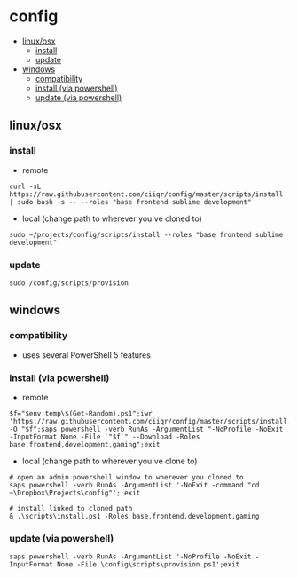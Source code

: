 # config

* [linux/osx](#linuxosx)
    * [install](#install)
    * [update](#update)
* [windows](#windows)
    * [compatibility](#compatibility)
    * [install (via powershell)](#install-via-powershell)
    * [update (via powershell)](#update-via-powershell)

## linux/osx

### install

* remote

```
curl -sL https://raw.githubusercontent.com/ciiqr/config/master/scripts/install | sudo bash -s -- --roles "base frontend sublime development"
```

* local (change path to wherever you've cloned to)

```
sudo ~/projects/config/scripts/install --roles "base frontend sublime development"
```

### update

```
sudo /config/scripts/provision
```


## windows
### compatibility
* uses several PowerShell 5 features

### install (via powershell)

* remote
```
$f="$env:temp\$(Get-Random).ps1";iwr 'https://raw.githubusercontent.com/ciiqr/config/master/scripts/install.ps1' -O "$f";saps powershell -verb RunAs -ArgumentList "-NoProfile -NoExit -InputFormat None -File `"$f`" --Download -Roles base,frontend,development,gaming";exit
```

* local (change path to wherever you've clone to)
```
# open an admin powershell window to wherever you cloned to
saps powershell -verb RunAs -ArgumentList '-NoExit -command "cd ~\Dropbox\Projects\config"'; exit

# install linked to cloned path
& .\scripts\install.ps1 -Roles base,frontend,development,gaming
```

### update (via powershell)
```
saps powershell -verb RunAs -ArgumentList '-NoProfile -NoExit -InputFormat None -File \config\scripts\provision.ps1';exit
```

